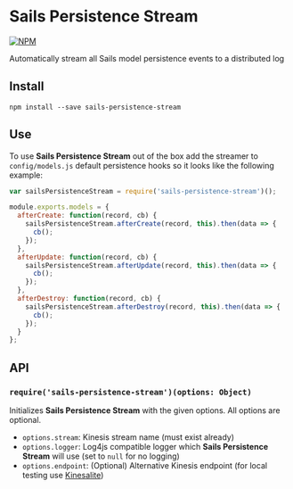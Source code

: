 # Sails Persistence Stream
[![NPM](https://nodei.co/npm/sails-persistence-stream.png)](https://nodei.co/npm/sails-persistence-stream/)

Automatically stream all Sails model persistence events to a distributed log

## Install
`npm install --save sails-persistence-stream`

## Use
To use **Sails Persistence Stream** out of the box add the streamer to `config/models.js` default persistence hooks so it looks like the following example:

```javascript
var sailsPersistenceStream = require('sails-persistence-stream')();

module.exports.models = {
  afterCreate: function(record, cb) {
    sailsPersistenceStream.afterCreate(record, this).then(data => {
      cb();
    });
  },
  afterUpdate: function(record, cb) {
    sailsPersistenceStream.afterUpdate(record, this).then(data => {
      cb();
    });
  },
  afterDestroy: function(record, cb) {
    sailsPersistenceStream.afterDestroy(record, this).then(data => {
      cb();
    });
  }
};
```

## API
### `require('sails-persistence-stream')(options: Object)`
Initializes **Sails Persistence Stream** with the given options. All options are optional.
- `options.stream`: Kinesis stream name (must exist already)
- `options.logger`: Log4js compatible logger which **Sails Persistence Stream** will use (set to `null` for no logging)
- `options.endpoint`: (Optional) Alternative Kinesis endpoint (for local testing use [Kinesalite](https://github.com/mhart/kinesalite))
